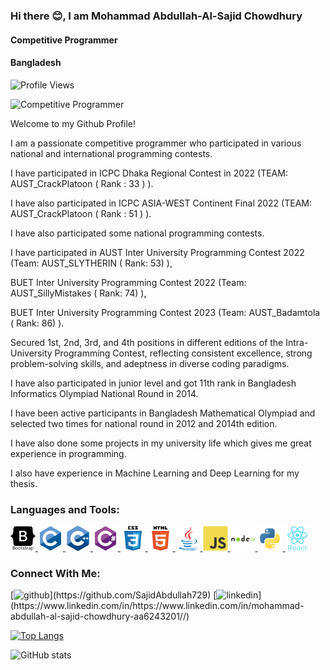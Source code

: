 ### Hi there 😊, I am Mohammad Abdullah-Al-Sajid Chowdhury 
#### Competitive Programmer
#### Bangladesh
![Profile Views](https://komarev.com/ghpvc/?username=SajidAbdullah729&color=orange)

![Competitive Programmer](https://media.licdn.com/dms/image/D5603AQEj3WsXYz4XrA/profile-displayphoto-shrink_800_800/0/1692458194313?e=1698278400&v=beta&t=XxUgZ9gp5YsYdGPZQouJuWAc0a6FGumFVutZj9kOksk)


Welcome to my Github Profile!

I am a passionate competitive programmer who participated in various national and international programming contests. 

I have participated in ICPC Dhaka Regional Contest in 2022
(TEAM: AUST_CrackPlatoon ( Rank : 33 ) ). 

I have also participated in ICPC ASIA-WEST Continent Final 2022
(TEAM: AUST_CrackPlatoon ( Rank : 51 ) ). 

I have also participated some national programming contests.

I have participated in AUST Inter University Programming Contest 2022 
(Team: AUST_SLYTHERIN ( Rank: 53) ), 

BUET Inter University Programming Contest 2022 
(Team: AUST_SillyMistakes ( Rank: 74) ), 

BUET Inter University Programming Contest 2023 
(Team: AUST_Badamtola ( Rank: 86) ). 

Secured 1st, 2nd, 3rd, and 4th positions in different editions of the Intra-University Programming Contest, reflecting consistent excellence, strong problem-solving skills, and adeptness in diverse coding paradigms.

I have also participated in junior level and got 11th rank in Bangladesh Informatics Olympiad National Round in 2014.

I have been active participants in Bangladesh Mathematical Olympiad and selected two times for national round in 2012 and 2014th edition.

I have also done some projects in my university life which gives me great experience in programming.

I also have experience in Machine Learning and Deep Learning for my thesis.



<h3 align="left">Languages and Tools:</h3>
<p align="left"> <a href="https://getbootstrap.com" target="_blank" rel="noreferrer"> <img src="https://raw.githubusercontent.com/devicons/devicon/master/icons/bootstrap/bootstrap-plain-wordmark.svg" alt="bootstrap" width="40" height="40"/> </a> <a href="https://www.cprogramming.com/" target="_blank" rel="noreferrer"> <img src="https://raw.githubusercontent.com/devicons/devicon/master/icons/c/c-original.svg" alt="c" width="40" height="40"/> </a> <a href="https://www.w3schools.com/cpp/" target="_blank" rel="noreferrer"> <img src="https://raw.githubusercontent.com/devicons/devicon/master/icons/cplusplus/cplusplus-original.svg" alt="cplusplus" width="40" height="40"/> </a> <a href="https://www.w3schools.com/cs/" target="_blank" rel="noreferrer"> <img src="https://raw.githubusercontent.com/devicons/devicon/master/icons/csharp/csharp-original.svg" alt="csharp" width="40" height="40"/> </a> <a href="https://www.w3schools.com/css/" target="_blank" rel="noreferrer"> <img src="https://raw.githubusercontent.com/devicons/devicon/master/icons/css3/css3-original-wordmark.svg" alt="css3" width="40" height="40"/> </a> <a href="https://www.w3.org/html/" target="_blank" rel="noreferrer"> <img src="https://raw.githubusercontent.com/devicons/devicon/master/icons/html5/html5-original-wordmark.svg" alt="html5" width="40" height="40"/> </a> <a href="https://www.java.com" target="_blank" rel="noreferrer"> <img src="https://raw.githubusercontent.com/devicons/devicon/master/icons/java/java-original.svg" alt="java" width="40" height="40"/> </a> <a href="https://developer.mozilla.org/en-US/docs/Web/JavaScript" target="_blank" rel="noreferrer"> <img src="https://raw.githubusercontent.com/devicons/devicon/master/icons/javascript/javascript-original.svg" alt="javascript" width="40" height="40"/> </a> <a href="https://nodejs.org" target="_blank" rel="noreferrer"> <img src="https://raw.githubusercontent.com/devicons/devicon/master/icons/nodejs/nodejs-original-wordmark.svg" alt="nodejs" width="40" height="40"/> </a> <a href="https://www.python.org" target="_blank" rel="noreferrer"> <img src="https://raw.githubusercontent.com/devicons/devicon/master/icons/python/python-original.svg" alt="python" width="40" height="40"/> </a> <a href="https://reactjs.org/" target="_blank" rel="noreferrer"> <img src="https://raw.githubusercontent.com/devicons/devicon/master/icons/react/react-original-wordmark.svg" alt="react" width="40" height="40"/> </a> </p>
 

<h3 align="left">Connect With Me:</h3>
[<img src='https://cdn.jsdelivr.net/npm/simple-icons@3.0.1/icons/github.svg' alt='github' height='40'>](https://github.com/SajidAbdullah729)  [<img src='https://cdn.jsdelivr.net/npm/simple-icons@3.0.1/icons/linkedin.svg' alt='linkedin' height='40'>](https://www.linkedin.com/in/https://www.linkedin.com/in/mohammad-abdullah-al-sajid-chowdhury-aa6243201//)  

[![Top Langs](https://github-readme-stats.vercel.app/api/top-langs/?username=SajidAbdullah729)](https://github.com/anuraghazra/github-readme-stats)

![GitHub stats](https://github-readme-stats.vercel.app/api?username=SajidAbdullah729&show_icons=true&count_private=true)  

